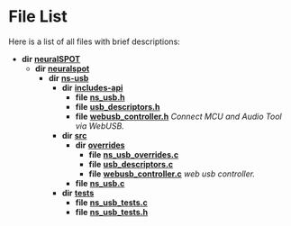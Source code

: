 
# File List

Here is a list of all files with brief descriptions:


* **dir** [**neuralSPOT**](dir_75594cce7c7773aa3cb253214bf56510.md)     
    * **dir** [**neuralspot**](dir_b737d82f35ec218ac5a7ef4105db9c0e.md)     
        * **dir** [**ns-usb**](dir_450d7ce7daa9d29b9b3b5cb7d00f16f9.md)     
            * **dir** [**includes-api**](dir_a2a61ebab6bf7d344fb1c36a75cc33e9.md)     
                * **file** [**ns\_usb.h**](ns__usb_8h.md)     
                * **file** [**usb\_descriptors.h**](usb__descriptors_8h.md)     
                * **file** [**webusb\_controller.h**](webusb__controller_8h.md) _Connect MCU and Audio Tool via WebUSB._     
            * **dir** [**src**](dir_f255d6a194767e484966de6b2584c9a6.md)     
                * **dir** [**overrides**](dir_9c7a8f6708b262eb1b0dd6b85c35f66f.md)     
                    * **file** [**ns\_usb\_overrides.c**](ns__usb__overrides_8c.md)     
                    * **file** [**usb\_descriptors.c**](usb__descriptors_8c.md)     
                    * **file** [**webusb\_controller.c**](webusb__controller_8c.md) _web usb controller._     
                * **file** [**ns\_usb.c**](ns__usb_8c.md)     
            * **dir** [**tests**](dir_c776a9f5367fd77ebb6bd7a429b2b06e.md)     
                * **file** [**ns\_usb\_tests.c**](ns__usb__tests_8c.md)     
                * **file** [**ns\_usb\_tests.h**](ns__usb__tests_8h.md)     

